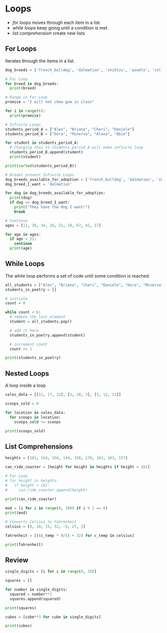 # Loops

- _for loops_ moves through each item in a list.
- _while loops_ keep going until a condition is met.
- _list comprehension_ create new lists

## For Loops

Iterates through the items in a list.

```python
dog_breeds = ['french_bulldog', 'dalmation', 'shihtzu', 'poodle', 'collie']

# For Loop
for breed in dog_breeds:
  print(breed)

# Range in For Loop
promise = "I will not chew gum in class"

for i in range(6):
  print(promise)

# Infinite Loops
students_period_A = ["Alex", "Briana", "Cheri", "Daniele"]
students_period_B = ["Dora", "Minerva", "Alexa", "Obie"]

for student in students_period_A:
  # Changing this to students_period_A will make infinite loop
  students_period_B.append(student)
  print(student)

print(sorted(students_period_B))

# Breaks prevent Infinite Loops
dog_breeds_available_for_adoption = ['french_bulldog', 'dalmation', 'shihtzu', 'poodle', 'collie']
dog_breed_I_want = 'dalmation'

for dog in dog_breeds_available_for_adoption:
  print(dog)
  if dog == dog_breed_I_want:
    print("They have the dog I want!")
    break

# Continue
ages = [12, 38, 34, 26, 21, 19, 67, 41, 17]

for age in ages:
  if age < 21:
    continue
  print(age)
```

## While Loops

The while loop performs a set of code until some condition is reached.

```python
all_students = ["Alex", "Briana", "Cheri", "Daniele", "Dora", "Minerva", "Alexa", "Obie", "Arius", "Loki"]
students_in_poetry = []

# initiate
count = 0

while count < 6:
  # remove the last element
  student = all_students.pop()

  # add it here
  students_in_poetry.append(student)

  # increment count
  count += 1

print(students_in_poetry)
```

## Nested Loops

A loop inside a loop

```python
sales_data = [[12, 17, 22], [2, 10, 3], [5, 12, 13]]

scoops_sold = 0

for location in sales_data:
  for scoops in location:
    scoops_sold += scoops

print(scoops_sold)
```

## List Comprehensions

```python
heights = [161, 164, 156, 144, 158, 170, 163, 163, 157]

can_ride_coaster = [height for height in heights if height > 161]

# For Loop
# for height in heights:
#   if height > 161:
#     can_ride_coaster.append(height)
    
print(can_ride_coaster)

mod = [i for i in range(0, 100) if i % 2 == 0]
print(mod)

# Converts Celsius to Fahrenheit
celsius = [0, 10, 15, 32, -5, 27, 3]

fahrenheit = [((c_temp * 9/5) + 32) for c_temp in celsius]

print(fahrenheit)
```

## Review

```python
single_digits = [i for i in range(0, 10)]

squares = []

for number in single_digits:
  squared = number**2
  squares.append(squared)

print(squares)

cubes = [cube**3 for cube in single_digits]

print(cubes)
```
